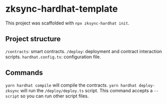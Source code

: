 # zksync-hardhat-template

This project was scaffolded with `npx zksync-hardhat init`.

## Project structure

`/contracts`: smart contracts.
`/deploy`: deployment and contract interaction scripts.
`hardhat.config.ts`: configuration file.

## Commands

`yarn hardhat compile` will compile the contracts.
`yarn hardhat deploy-zksync` will run the `/deploy/deploy.ts` script. This command accepts a `--script` so you can run other script files.
